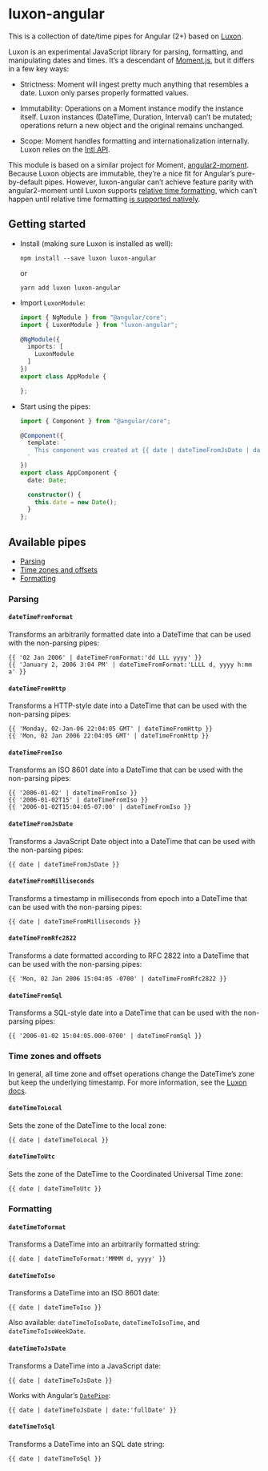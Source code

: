# luxon-angular

This is a collection of date/time pipes for Angular (2+) based on [Luxon][luxon].

Luxon is an experimental JavaScript library for parsing, formatting, and manipulating dates and times. It’s a descendant of [Moment.js][moment], but it differs in a few key ways:

-   Strictness: Moment will ingest pretty much anything that resembles a date. Luxon only parses properly formatted values.

-   Immutability: Operations on a Moment instance modify the instance itself. Luxon instances (DateTime, Duration, Interval) can’t be mutated; operations return a new object and the original remains unchanged.

-   Scope: Moment handles formatting and internationalization internally. Luxon relies on the [Intl API][intl].

This module is based on a similar project for Moment, [angular2-moment]. Because Luxon objects are immutable, they’re a nice fit for Angular’s pure-by-default pipes. However, luxon-angular can’t achieve feature parity with angular2-moment until Luxon supports [relative time formatting][relative-time], which can’t happen until relative time formatting [is supported natively][relative-time-proposal].

## Getting started

-   Install (making sure Luxon is installed as well):

    ```
    npm install --save luxon luxon-angular
    ```

    or

    ```
    yarn add luxon luxon-angular
    ```

-   Import `LuxonModule`:

    ```typescript
    import { NgModule } from "@angular/core";
    import { LuxonModule } from "luxon-angular";

    @NgModule({
      imports: [
        LuxonModule
      ]
    })
    export class AppModule {

    };
    ```

-   Start using the pipes:

    ```typescript
    import { Component } from "@angular/core";

    @Component({
      template: `
        This component was created at {{ date | dateTimeFromJsDate | dateTimeToFormat:'tt' }}!
      `
    })
    export class AppComponent {
      date: Date;

      constructor() {
        this.date = new Date();
      }
    };
    ```

## Available pipes

-   [Parsing](#parsing)
-   [Time zones and offsets](#time-zones-and-offsets)
-   [Formatting](#formatting)

### Parsing

#### `dateTimeFromFormat`

Transforms an arbitrarily formatted date into a DateTime that can be used with the non-parsing pipes:

```
{{ '02 Jan 2006' | dateTimeFromFormat:'dd LLL yyyy' }}
{{ 'January 2, 2006 3:04 PM' | dateTimeFromFormat:'LLLL d, yyyy h:mm a' }}
```

#### `dateTimeFromHttp`

Transforms a HTTP-style date into a DateTime that can be used with the non-parsing pipes:

```
{{ 'Monday, 02-Jan-06 22:04:05 GMT' | dateTimeFromHttp }}
{{ 'Mon, 02 Jan 2006 22:04:05 GMT' | dateTimeFromHttp }}
```

#### `dateTimeFromIso`

Transforms an ISO 8601 date into a DateTime that can be used with the non-parsing pipes:

```
{{ '2006-01-02' | dateTimeFromIso }}
{{ '2006-01-02T15' | dateTimeFromIso }}
{{ '2006-01-02T15:04:05-07:00' | dateTimeFromIso }}
```

#### `dateTimeFromJsDate`

Transforms a JavaScript Date object into a DateTime that can be used with the non-parsing pipes:

```
{{ date | dateTimeFromJsDate }}
```

#### `dateTimeFromMilliseconds`

Transforms a timestamp in milliseconds from epoch into a DateTime that can be used with the non-parsing pipes:

```
{{ date | dateTimeFromMilliseconds }}
```

#### `dateTimeFromRfc2822`

Transforms a date formatted according to RFC 2822 into a DateTime that can be used with the non-parsing pipes:

```
{{ 'Mon, 02 Jan 2006 15:04:05 -0700' | dateTimeFromRfc2822 }}
```

#### `dateTimeFromSql`

Transforms a SQL-style date into a DateTime that can be used with the non-parsing pipes:

```
{{ '2006-01-02 15:04:05.000-0700' | dateTimeFromSql }}
```

### Time zones and offsets

In general, all time zone and offset operations change the DateTime’s zone but keep the underlying timestamp. For more information, see the [Luxon docs][changing-zones].

#### `dateTimeToLocal`

Sets the zone of the DateTime to the local zone:

```
{{ date | dateTimeToLocal }}
```

#### `dateTimeToUtc`

Sets the zone of the DateTime to the Coordinated Universal Time zone:

```
{{ date | dateTimeToUtc }}
```

### Formatting

#### `dateTimeToFormat`

Transforms a DateTime into an arbitrarily formatted string:

```
{{ date | dateTimeToFormat:'MMMM d, yyyy' }}
```

#### `dateTimeToIso`

Transforms a DateTime into an ISO 8601 date:

```
{{ date | dateTimeToIso }}
```

Also available: `dateTimeToIsoDate`, `dateTimeToIsoTime`, and `dateTimeToIsoWeekDate`.

#### `dateTimeToJsDate`

Transforms a DateTime into a JavaScript date:

```
{{ date | dateTimeToJsDate }}
```

Works with Angular’s [`DatePipe`][angular-datepipe]:

```
{{ date | dateTimeToJsDate | date:'fullDate' }}
```

#### `dateTimeToSql`

Transforms a DateTime into an SQL date string:

```
{{ date | dateTimeToSql }}
```

[angular-datepipe]: https://angular.io/api/common/DatePipe
[angular2-moment]: https://github.com/urish/angular2-moment
[changing-zones]: https://moment.github.io/luxon/docs/manual/zones.html#changing-zones
[intl]: https://developer.mozilla.org/en-US/docs/Web/JavaScript/Reference/Global_Objects/Intl
[js-date]: https://developer.mozilla.org/en-US/docs/Web/JavaScript/Reference/Global_Objects/Date
[luxon]: http://isaaccambron.com/luxon/
[moment]: https://momentjs.com/
[relative-time]: https://momentjs.com/docs/#/displaying/fromnow/
[relative-time-proposal]: https://github.com/tc39/proposal-intl-relative-time
